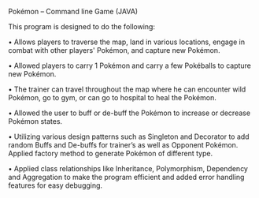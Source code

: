 Pokémon – Command line Game (JAVA)

This program is designed to do the following:

•	Allows players to traverse the map, land in various locations, engage in combat with other players' Pokémon, and capture new Pokémon.

•	Allowed players to carry 1 Pokémon and carry a few Pokéballs to capture new Pokémon.

•	The trainer can travel throughout the map where he can encounter wild Pokémon, go to gym, or can go to hospital to heal the Pokémon.

•	Allowed the user to buff or de-buff the Pokémon to increase or decrease Pokémon states.

•	Utilizing various design patterns such as Singleton and Decorator to add random Buffs and De-buffs for trainer’s as well as Opponent Pokémon. Applied factory method to generate Pokémon of different type.

•	Applied class relationships like Inheritance, Polymorphism, Dependency and Aggregation to make the program efficient and added error handling features for easy debugging.
